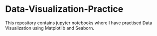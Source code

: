 # Data-Visualization-Practice
This repository contains jupyter notebooks where I have practised Data Visualization using Matplotlib and Seaborn.
